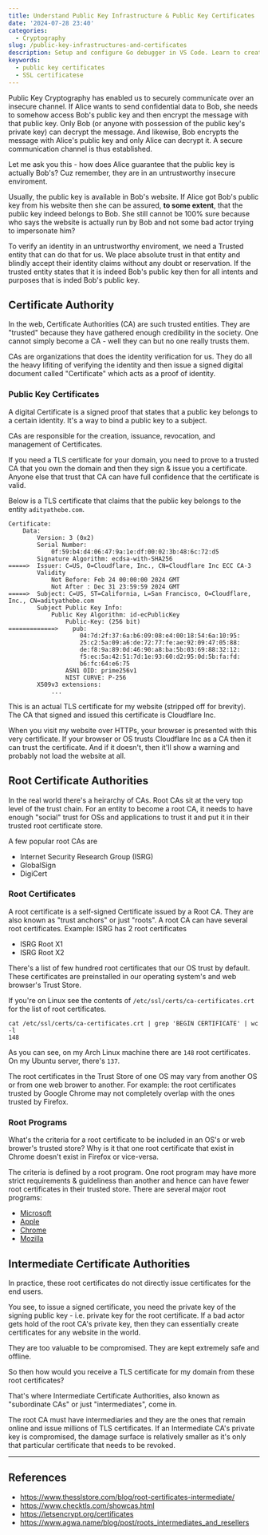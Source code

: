 ```yaml
---
title: Understand Public Key Infrastructure & Public Key Certificates
date: '2024-07-28 23:40'
categories:
  - Cryptography
slug: /public-key-infrastructures-and-certificates
description: Setup and configure Go debugger in VS Code. Learn to create launch.json, attach to running processes, and troubleshoot common issues for effective Golang debugging in VS Code.
keywords:
  - public key certificates
  - SSL certificatese
---
```


Public Key Cryptography has enabled us to securely communicate over an insecure channel. If Alice wants to send confidential data to Bob, she needs to somehow access Bob's public key and then encrypt the message with that public key. Only Bob (or anyone with possession of the public key's private key) can decrypt the message. And likewise, Bob encrypts the message with Alice's public key and only Alice can decrypt it. A secure communication channel is thus established.

Let me ask you this - how does Alice guarantee that the public key is actually Bob's?
Cuz remember, they are in an untrustworthy insecure enviroment.

Usually, the public key is available in Bob's website.
If Alice got Bob's public key from his website then she can be assured, **to some extent**, that the public key indeed belongs to Bob.
She still cannot be 100% sure because who says the website is actually run by Bob and not some bad actor trying to impersonate him?

To verify an identity in an untrustworthy enviroment, we need a Trusted entity that can do that for us.
We place absolute trust in that entity and blindly accept their identity claims without any doubt or reservation.
If the trusted entity states that it is indeed Bob's public key then for all intents and purposes that is inded Bob's public key.

## Certificate Authority

In the web, Certificate Authorities (CA) are such trusted entities.
They are "trusted" because they have gathered enough credibility in the society.
One cannot simply become a CA - well they can but no one really trusts them.

CAs are organizations that does the identity verification for us.
They do all the heavy lifiting of verifying the identity and then issue a signed digital document called "Certificate" which acts as a proof of identity.

### Public Key Certificates

A digital Certificate is a signed proof that states that a public key belongs to a certain identity.
It's a way to bind a public key to a subject.

CAs are responsible for the creation, issuance, revocation, and management of Certificates.

If you need a TLS certificate for your domain, you need to prove to a trusted CA that you own the domain and then they sign & issue you a
certificate. Anyone else that trust that CA can have full confidence that the certificate is valid.

Below is a TLS certificate that claims that the public key belongs to the entity `adityathebe.com`.

```
Certificate:
    Data:
        Version: 3 (0x2)
        Serial Number:
            0f:59:b4:d4:06:47:9a:1e:df:00:02:3b:48:6c:72:d5
        Signature Algorithm: ecdsa-with-SHA256
=====>  Issuer: C=US, O=Cloudflare, Inc., CN=Cloudflare Inc ECC CA-3
        Validity
            Not Before: Feb 24 00:00:00 2024 GMT
            Not After : Dec 31 23:59:59 2024 GMT
=====>  Subject: C=US, ST=California, L=San Francisco, O=Cloudflare, Inc., CN=adityathebe.com
        Subject Public Key Info:
            Public Key Algorithm: id-ecPublicKey
                Public-Key: (256 bit)
=============>    pub:
                    04:7d:2f:37:6a:b6:09:08:e4:00:18:54:6a:10:95:
                    25:c2:5a:09:a6:de:72:77:fe:ae:92:09:47:05:88:
                    de:f8:9a:89:0d:46:90:a8:ba:5b:03:69:88:32:12:
                    f5:ec:5a:42:51:7d:1e:93:60:d2:95:0d:5b:fa:fd:
                    b6:fc:64:e6:75
                ASN1 OID: prime256v1
                NIST CURVE: P-256
        X509v3 extensions:
            ...

```

This is an actual TLS certificate for my website (stripped off for brevity).
The CA that signed and issued this certificate is Cloudflare Inc.

When you visit my website over HTTPs, your browser is presented with this very certificate.
If your browser or OS trusts Cloudflare Inc as a CA then it can trust the certificate.
And if it doesn't, then it'll show a warning and probably not load the website at all.

## Root Certificate Authorities

In the real world there's a heirarchy of CAs.
Root CAs sit at the very top level of the trust chain.
For an entity to become a root CA, it needs to have enough "social" trust for OSs and applications to trust it and put it in their trusted root certificate store.

A few popular root CAs are

- Internet Security Research Group (ISRG)
- GlobalSign
- DigiCert

### Root Certificates

A root certificate is a self-signed Certificate issued by a Root CA. They are also known as "trust anchors" or just "roots".
A root CA can have several root certificates. Example: ISRG has 2 root certificates

- ISRG Root X1
- ISRG Root X2

There's a list of few hundred root certificates that our OS trust by default.
These certificates are preinstalled in our operating system's and web browser's Trust Store.

If you're on Linux see the contents of `/etc/ssl/certs/ca-certificates.crt` for the list of root certificates.

```shell
cat /etc/ssl/certs/ca-certificates.crt | grep 'BEGIN CERTIFICATE' | wc -l
148
```

As you can see, on my Arch Linux machine there are `148` root certificates. On my Ubuntu server, there's `137`.

The root certificates in the Trust Store of one OS may vary from another OS or from one web brower to another.
For example: the root certificates trusted by Google Chrome may not completely overlap with the ones trusted by Firefox.

### Root Programs

What's the criteria for a root certificate to be included in an OS's or web brower's trusted store? Why is it that one root certificate that exist in Chrome doesn't exist in Firefox or vice-versa.

The criteria is defined by a root program. One root program may have more strict requirements & guideliness than another and hence can have fewer root certificates in their trusted store. There are several major root programs:

- [Microsoft](https://learn.microsoft.com/en-us/security/trusted-root/program-requirements)
- [Apple](https://www.apple.com/certificateauthority/ca_program.html)
- [Chrome](https://www.chromium.org/Home/chromium-security/root-ca-policy/)
- [Mozilla](https://wiki.mozilla.org/CA)

## Intermediate Certificate Authorities

In practice, these root certificates do not directly issue certificates for the end users.

You see, to issue a signed certificate, you need the private key of the signing public key - i.e. private key for the root certificate.
If a bad actor gets hold of the root CA's private key, then they can essentially create certificates for any website in the world.

They are too valuable to be compromised. They are kept extremely safe and offline.

So then how would you receive a TLS certificate for my domain from these root certificates?

That's where Intermediate Certificate Authorities, also known as "subordinate CAs" or just "intermediates", come in.

The root CA must have intermediaries and they are the ones that remain online and issue millions of TLS certificates.
If an Intermediate CA's private key is compromised, the damage surface is relatively smaller as it's only that particular certificate that needs to be revoked.

---

## References

- https://www.thesslstore.com/blog/root-certificates-intermediate/
- https://www.checktls.com/showcas.html
- https://letsencrypt.org/certificates
- https://www.agwa.name/blog/post/roots_intermediates_and_resellers
